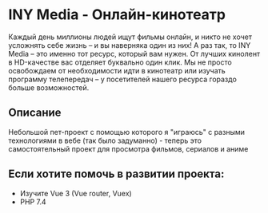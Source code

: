 # INY Media - Онлайн-кинотеатр
Каждый день миллионы людей ищут фильмы онлайн, и никто не хочет усложнять себе жизнь – и вы наверняка один из них! А раз так, то INY Media – это именно тот ресурс, который вам нужен. От лучших кинолент в HD-качестве вас отделяет буквально один клик. Мы не просто освобождаем от необходимости идти в кинотеатр или изучать программу телепередач – у посетителей нашего ресурса гораздо больше возможностей.

## Описание
Небольшой пет-проект с помощью которого я "играюсь" с разными технологиями в вебе (так было задуманно) - теперь это самостоятельный проект для просмотра фильмов, сериалов и аниме

## Если хотите помочь в развитии проекта:
- Изучите Vue 3 (Vue router, Vuex)
- PHP 7.4
